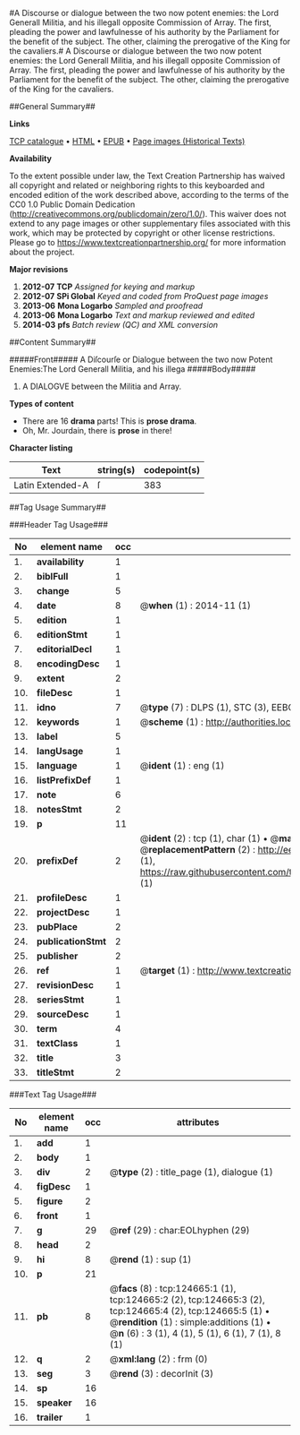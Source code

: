 #A Discourse or dialogue between the two now potent enemies: the Lord Generall Militia, and his illegall opposite Commission of Array. The first, pleading the power and lawfulnesse of his authority by the Parliament for the benefit of the subject. The other, claiming the prerogative of the King for the cavaliers.#
A Discourse or dialogue between the two now potent enemies: the Lord Generall Militia, and his illegall opposite Commission of Array. The first, pleading the power and lawfulnesse of his authority by the Parliament for the benefit of the subject. The other, claiming the prerogative of the King for the cavaliers.

##General Summary##

**Links**

[TCP catalogue](http://www.ota.ox.ac.uk/tcp/)  • 
[HTML](http://tei.it.ox.ac.uk/tcp/Texts-HTML/free/A81/A81518.html)  • 
[EPUB](http://tei.it.ox.ac.uk/tcp/Texts-EPUB/free/A81/A81518.epub) • 
[Page images (Historical Texts)](https://historicaltexts.jisc.ac.uk/eebo-99872239e)

**Availability**

To the extent possible under law, the Text Creation Partnership has waived all copyright and related or neighboring rights to this keyboarded and encoded edition of the work described above, according to the terms of the CC0 1.0 Public Domain Dedication (http://creativecommons.org/publicdomain/zero/1.0/). This waiver does not extend to any page images or other supplementary files associated with this work, which may be protected by copyright or other license restrictions. Please go to https://www.textcreationpartnership.org/ for more information about the project.

**Major revisions**

1. __2012-07__ __TCP__ *Assigned for keying and markup*
1. __2012-07__ __SPi Global__ *Keyed and coded from ProQuest page images*
1. __2013-06__ __Mona Logarbo__ *Sampled and proofread*
1. __2013-06__ __Mona Logarbo__ *Text and markup reviewed and edited*
1. __2014-03__ __pfs__ *Batch review (QC) and XML conversion*

##Content Summary##

#####Front#####
A Diſcourſe or Dialogue between the two now Potent Enemies:The Lord Generall Militia, and his illega
#####Body#####

1. A DIALOGVE between the Militia and Array.

**Types of content**

  * There are 16 **drama** parts! This is **prose drama**.
  * Oh, Mr. Jourdain, there is **prose** in there!

**Character listing**


|Text|string(s)|codepoint(s)|
|---|---|---|
|Latin Extended-A|ſ|383|

##Tag Usage Summary##

###Header Tag Usage###

|No|element name|occ|attributes|
|---|---|---|---|
|1.|__availability__|1||
|2.|__biblFull__|1||
|3.|__change__|5||
|4.|__date__|8| @__when__ (1) : 2014-11 (1)|
|5.|__edition__|1||
|6.|__editionStmt__|1||
|7.|__editorialDecl__|1||
|8.|__encodingDesc__|1||
|9.|__extent__|2||
|10.|__fileDesc__|1||
|11.|__idno__|7| @__type__ (7) : DLPS (1), STC (3), EEBO-CITATION (1), PROQUEST (1), VID (1)|
|12.|__keywords__|1| @__scheme__ (1) : http://authorities.loc.gov/ (1)|
|13.|__label__|5||
|14.|__langUsage__|1||
|15.|__language__|1| @__ident__ (1) : eng (1)|
|16.|__listPrefixDef__|1||
|17.|__note__|6||
|18.|__notesStmt__|2||
|19.|__p__|11||
|20.|__prefixDef__|2| @__ident__ (2) : tcp (1), char (1)  •  @__matchPattern__ (2) : ([0-9\-]+):([0-9IVX]+) (1), (.+) (1)  •  @__replacementPattern__ (2) : http://eebo.chadwyck.com/downloadtiff?vid=$1&page=$2 (1), https://raw.githubusercontent.com/textcreationpartnership/Texts/master/tcpchars.xml#$1 (1)|
|21.|__profileDesc__|1||
|22.|__projectDesc__|1||
|23.|__pubPlace__|2||
|24.|__publicationStmt__|2||
|25.|__publisher__|2||
|26.|__ref__|1| @__target__ (1) : http://www.textcreationpartnership.org/docs/. (1)|
|27.|__revisionDesc__|1||
|28.|__seriesStmt__|1||
|29.|__sourceDesc__|1||
|30.|__term__|4||
|31.|__textClass__|1||
|32.|__title__|3||
|33.|__titleStmt__|2||


###Text Tag Usage###

|No|element name|occ|attributes|
|---|---|---|---|
|1.|__add__|1||
|2.|__body__|1||
|3.|__div__|2| @__type__ (2) : title_page (1), dialogue (1)|
|4.|__figDesc__|1||
|5.|__figure__|2||
|6.|__front__|1||
|7.|__g__|29| @__ref__ (29) : char:EOLhyphen (29)|
|8.|__head__|2||
|9.|__hi__|8| @__rend__ (1) : sup (1)|
|10.|__p__|21||
|11.|__pb__|8| @__facs__ (8) : tcp:124665:1 (1), tcp:124665:2 (2), tcp:124665:3 (2), tcp:124665:4 (2), tcp:124665:5 (1)  •  @__rendition__ (1) : simple:additions (1)  •  @__n__ (6) : 3 (1), 4 (1), 5 (1), 6 (1), 7 (1), 8 (1)|
|12.|__q__|2| @__xml:lang__ (2) : frm (0)|
|13.|__seg__|3| @__rend__ (3) : decorInit (3)|
|14.|__sp__|16||
|15.|__speaker__|16||
|16.|__trailer__|1||
